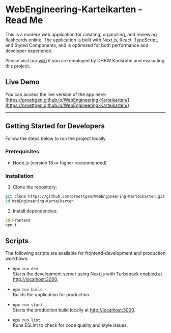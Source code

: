 # WebEngineering-Karteikarten - Read Me

This is a modern web application for creating, organizing, and reviewing flashcards online. The application is built with Next.js, React, TypeScript, and Styled Components, and is optimized for both performance and developer experience.

Please visit our [wiki](https://github.com/proettgen/WebEngineering-Karteikarten/wiki) if you are employed by DHBW Karlsruhe and evaluating this project. 

## Live Demo

You can access the live version of the app here:  
[https://proettgen.github.io/WebEngineering-Karteikarten/](https://proettgen.github.io/WebEngineering-Karteikarten/)

---

## Getting Started for Developers

Follow the steps below to run the project locally.

### Prerequisites

- Node.js (version 18 or higher recommended)

### Installation

1. Clone the repository:

```bash
git clone https://github.com/proettgen/WebEngineering-Karteikarten.git
cd WebEngineering-Karteikarten
```

2. Install dependencies:

```bash
cd Frontend
npm i
```

## Scripts

The following scripts are available for frontend-development and production workflows:

- `npm run dev`  
  Starts the development server using Next.js with Turbopack enabled at [http://localhost:3000](http://localhost:3000).

- `npm run build`  
  Builds the application for production.

- `npm run start`  
  Starts the production build locally at [http://localhost:3000](http://localhost:3000).
- `npm run lint`  
  Runs ESLint to check for code quality and style issues.
